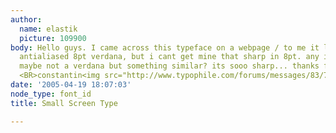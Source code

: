```yaml
---
author:
  name: elastik
  picture: 109900
body: Hello guys. I came across this typeface on a webpage / to me it looks like an
  antialiased 8pt verdana, but i cant get mine that sharp in 8pt. any ideas_ is this
  maybe not a verdana but something similar? its sooo sharp... thanks for your help,
  <BR>constantin<img src="http://www.typophile.com/forums/messages/83/70198.jpg" alt="">
date: '2005-04-19 18:07:03'
node_type: font_id
title: Small Screen Type

---
```

